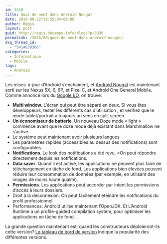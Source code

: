 ```yaml
---
id: 3330
title: Quoi de neuf dans Android Nougat
date: 2016-08-22T19:55:04+00:00
author: Régis
layout: post
guid: http://regis.decamps.info/blog/?p=3330
permalink: /2016/08/quoi-de-neuf-dans-android-nougat/
dsq_thread_id:
  - "5414638366"
categories:
  - Informatique
  - Mobile
tags:
  - Android
---
```

Les mises-à-jour d’Android s’enchainent, et [Android Nougat](https://www.android.com/versions/nougat-7-0/) est maintenant sorti sur les Nexus 5X, 6, 6P, et Pixel C, et Android One General Mobile. Comme annoncé lors du [Google I/O](http://regis.decamps.info/blog/2016/05/google-io-2016/), on trouve:

  * **Multi window**. L’écran qui peut être séparé en deux. Si vous êtes développeurs, tester les différents cas d’utilisation ; et vérifiez que le mode tablet/portrait a toujours un sens en split screen.
  * **Un économiseur de batterie**. Un nouveau Doze mode « light » commence avant que le doze mode déjà existant dans Marshmallow ne s’active.
  * Le système peut maintenant avoir plusieurs langues
  * Les paramètres rapides (accessibles au dessus des notifications) sont configurables.
  * **Notifications**. Le look des notifications a été revu. >On peut répondre directement depuis les notifications.
  * **Data saver**. Quand il est activé, les applications ne peuvent plus faire de téléchargement en tâche de fond. Les applications bien élevées peuvent réduire leur consommation de données (par exemple, en utilisant des images de moins haute qualité).
  * **Permissions**. Les applications peut accorder par intent les permissions d’accés à leurs dossiers.
  * Droit à la déconnexion. On peut facilement éteindre les notifications du profil professionnel.
  * Performances. Android utilise maintenant l’OpenJDK. Et L’Android Runtime a un profile-guided compilation system, pour optimiser les applications en tâche de fond.

La grande question maintenant est: quand les constructeurs déploieront-ils cette version? [Le tableau de bord de version](https://developer.android.com/about/dashboards) indique la popularité des différentes versions.
